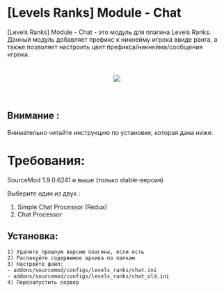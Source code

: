 [Levels Ranks] Module - Chat
===========================
[Levels Ranks] Module - Chat - это модуль для плагина Levels Ranks. Данный модуль добавляет префикс к никнейму игрока ввиде ранга, а также позволяет настроить цвет префикса/никнейма/сообщения игрока.​

<h1 align="center">
    <a href="https://hlmod.ru/attachments/20180718125358_1-jpg.32237/"><img src="https://hlmod.ru/attachments/20180718125358_1-jpg.32237/"/></a>
    <br/>
</h1>​

Внимание :​
----------
Внимательно читайте инструкцию по установке, которая дана ниже.​

Требования:
==========
SourceMod 1.9.0.6241 и выше (только stable-версия)

Выберите один из двух :
1) Simple Chat Processor (Redux)
2) Chat Processor

Установка:
----------
```
1) Удалите прошлую версию плагина, если есть
2) Распакуйте содержимое архива по папкам
3) Настройте файл:
- addons/sourcemod/configs/levels_ranks/chat.ini
- addons/sourcemod/configs/levels_ranks/chat_old.ini​
4) Перезапустить сервер
```

